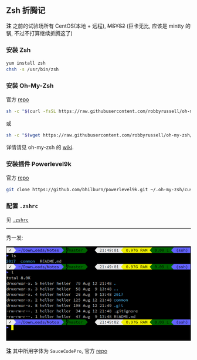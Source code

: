 ## Zsh 折腾记

**注** 之前的试验场所有 CentOS(本地 + 远程), ~~MSYS2~~ (巨卡无比,
应该是 mintty 的锅, 不过不打算继续折腾这了)

### 安装 Zsh

```bash
yum install zsh
chsh -s /usr/bin/zsh
```

### 安装 Oh-My-Zsh

官方 [repo][oh-my-zsh-repo]

```bash
sh -c "$(curl -fsSL https://raw.githubusercontent.com/robbyrussell/oh-my-zsh/master/tools/install.sh)"
```

或

```bash
sh -c "$(wget https://raw.githubusercontent.com/robbyrussell/oh-my-zsh/master/tools/install.sh -O -)"
```

详情请见 oh-my-zsh 的 [wiki][oh-my-zsh-wiki].

### 安装插件 Powerlevel9k

官方 [repo][powerlevel9k-repo]

```bash
git clone https://github.com/bhilburn/powerlevel9k.git ~/.oh-my-zsh/custom/themes/powerlevel9k
```

### 配置 `.zshrc`

见 [`.zshrc`](src/.zshrc)

---

秀一发:

<p align="center">
  <img src="img/zsh-on-xshell.png">
</p>

**注** 其中所用字体为 `SauceCodePro`, 官方 [repo][nerdfonts-repo]


[oh-my-zsh-repo]: https://github.com/robbyrussell/oh-my-zsh
[oh-my-zsh-wiki]: https://github.com/robbyrussell/oh-my-zsh/wiki/Installing-ZSH
[powerlevel9k-repo]: https://github.com/bhilburn/powerlevel9k
[nerdfonts-repo]: https://github.com/buzzkillhardball/nerdfonts
